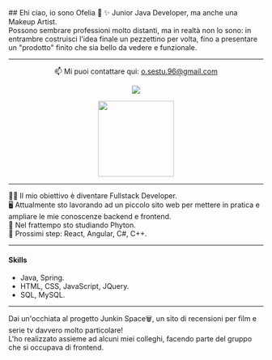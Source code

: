 <div style="background color: blue;">
## Ehi ciao, io sono Ofelia 👋
✨ Junior Java Developer, ma anche una Makeup Artist.
<br>
Possono sembrare professioni molto distanti, ma in realtà non lo sono: in entrambre costruisci l'idea finale un pezzettino per volta, fino a presentare un "prodotto" finito che sia bello da vedere e funzionale.
<hr>
<p align='center'>
   📫 Mi puoi contattare qui: <a href='mailto:o.sestu.96@gmail.com'>o.sestu.96@gmail.com</a>
</p>
<p align='center'>
   <a href="https://www.linkedin.com/in/ofelia-sestu-37b4551a4/">
      <img src="https://img.shields.io/badge/linkedin-%230077B5.svg?&style=for-the-badge&logo=linkedin&logoColor=white"/>
   </a>
</p>
<p align='center'>
   <a href="https://github.com/ProgramOfi/github-readme-stats">
      <img height=150 src="https://github-readme-stats.vercel.app/api/top-langs/?username=romankh3&layout=compact"/>
   </a>
</p>
<hr>
👩‍💻 Il mio obiettivo è diventare Fullstack Developer.
<br>
🖥️ Attualmente sto lavorando ad un piccolo sito web per mettere in pratica e ampliare le mie conoscenze backend e frontend.
<br>
🌱 Nel frattempo sto studiando Phyton.
<br>
👣 Prossimi step: React, Angular, C#, C++.
<hr>
<h4>Skills</h4>
<ul>
   <li>Java, Spring.</li>
   <li>HTML, CSS, JavaScript, JQuery.</li>
   <li>SQL, MySQL.</li>
</ul>
<hr>
Dai un'occhiata al progetto Junkin Space🗑️, un sito di recensioni per film e serie tv davvero molto particolare!
<br>
L'ho realizzato assieme ad alcuni miei colleghi, facendo parte del gruppo che si occupava di frontend.
</div>
